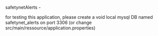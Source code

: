 safetynetAlerts - 

for testing this application, please create a void local mysql DB named safetynet_alerts on port 3306 (or change src/main/ressource/application.properties)

